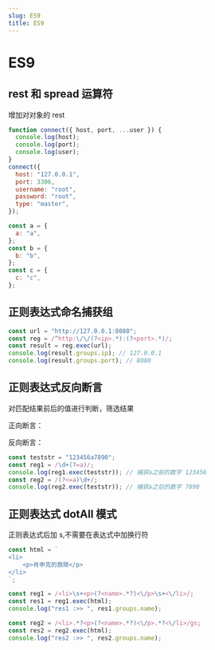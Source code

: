 ```yaml
---
slug: ES9
title: ES9
---
```


# ES9

## rest 和 spread 运算符

增加对对象的 rest

```javascript
function connect({ host, port, ...user }) {
  console.log(host);
  console.log(port);
  console.log(user);
}
connect({
  host: "127.0.0.1",
  port: 3306,
  username: "root",
  password: "root",
  type: "master",
});
```

```javascript
const a = {
  a: "a",
};
const b = {
  b: "b",
};
const c = {
  c: "c",
};
```

## 正则表达式命名捕获组

```javascript
const url = "http://127.0.0.1:8080";
const reg = /^http:\/\/(?<ip>.*):(?<port>.*)/;
const result = reg.exec(url);
console.log(result.groups.ip); // 127.0.0.1
console.log(result.groups.port); // 8080
```

## 正则表达式反向断言

对匹配结果前后的值进行判断，筛选结果

正向断言：

反向断言：

```javascript
const teststr = "123456a7890";
const reg1 = /\d+(?=a)/;
console.log(reg1.exec(teststr)); // 捕获a之前的数字 123456
const reg2 = /(?<=a)\d+/;
console.log(reg2.exec(teststr)); // 捕获a之后的数字 7890
```

## 正则表达式 dotAll 模式

正则表达式后加 s,不需要在表达式中加换行符

```javascript
const html = `
<li>
    <p>肖申克的救赎</p>
</li>
`;

const reg1 = /<li>\s+<p>(?<name>.*?)<\/p>\s+<\/li>/;
const res1 = reg1.exec(html);
console.log("res1 :>> ", res1.groups.name);

const reg2 = /<li>.*?<p>(?<name>.*?)<\/p>.*?<\/li>/gs;
const res2 = reg2.exec(html);
console.log("res2 :>> ", res2.groups.name);
```
